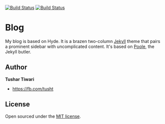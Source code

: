 [![Build Status](https://travis-ci.org/tushart91/tushart91.github.io.svg)](https://travis-ci.org/tushart91/tushart91.github.io)
[![Build Status](https://circleci.com/gh/tushart91/tushart91.github.io.svg?style=shield&circle-token=:circle-token)](https://circleci.com/gh/tushart91/tushart91.github.io)
# Blog

My blog is based on Hyde. It is a brazen two-column [Jekyll](http://jekyllrb.com) theme that pairs a prominent sidebar with uncomplicated content. It's based on [Poole](http://getpoole.com), the Jekyll butler.

## Author

**Tushar Tiwari**
- <https://fb.com/tusht>

## License

Open sourced under the [MIT license](LICENSE.md).
